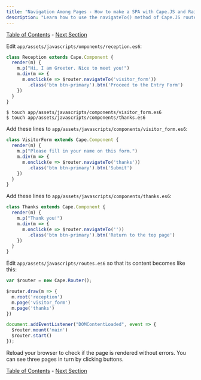 ```yaml
---
title: "Navigation Among Pages - How to make a SPA with Cape.JS and Rails"
description: "Learn how to use the navigateTo() method of Cape.JS router."
---
```


[Table of Contents](../) - [Next Section](../05_form_for)

Edit `app/assets/javascripts/omponents/reception.es6`:

```javascript
class Reception extends Cape.Component {
  render(m) {
    m.p("Hi, I am Greeter. Nice to meet you!")
    m.div(m => {
      m.onclick(e => $router.navigateTo('visitor_form'))
        .class('btn btn-primary').btn('Proceed to the Entry Form')
    })
  }
}
```

```text
$ touch app/assets/javascripts/components/visitor_form.es6
$ touch app/assets/javascripts/components/thanks.es6
```

Add these lines to `app/assets/javascripts/components/visitor_form.es6`:

```javascript
class VisitorForm extends Cape.Component {
  render(m) {
    m.p("Please fill in your name on this form.")
    m.div(m => {
      m.onclick(e => $router.navigateTo('thanks'))
        .class('btn btn-primary').btn('Submit')
    })
  }
}
```

Add these lines to `app/assets/javascripts/components/thanks.es6`:

```javascript
class Thanks extends Cape.Component {
  render(m) {
    m.p("Thank you!")
    m.div(m => {
      m.onclick(e => $router.navigateTo(''))
        .class('btn btn-primary').btn('Return to the top page')
    })
  }
}
```

Edit `app/assets/javascripts/routes.es6` so that its content becomes like this:

```javascript
var $router = new Cape.Router();

$router.draw(m => {
  m.root('reception')
  m.page('visitor_form')
  m.page('thanks')
})

document.addEventListener("DOMContentLoaded", event => {
  $router.mount('main')
  $router.start()
});
```

Reload your browser to check if the page is rendered without errors.
You can see three pages in turn by clicking buttons.

[Table of Contents](../) - [Next Section](../05_form_for)
